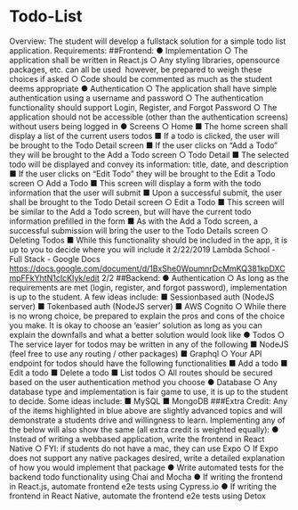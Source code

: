 # Todo-List
Overview: The student will develop a full­stack solution for a simple todo list application.
Requirements:
##Frontend:
● Implementation
○ The application shall be written in React.js
○ Any styling libraries, open­source packages, etc. can all be used ­
however, be prepared to weigh these choices if asked
○ Code should be commented as much as the student deems appropriate
● Authentication
○ The application shall have simple authentication using a username and
password
○ The authentication functionality should support Login, Register, and
Forgot Password
○ The application should not be accessible (other than the authentication
screens) without users being logged in
● Screens
○ Home
■ The home screen shall display a list of the current users todos
■ If a todo is clicked, the user will be brought to the Todo Detail
screen
■ If the user clicks on “Add a Todo” they will be brought to the Add a
Todo screen
○ Todo Detail
■ The selected todo will be displayed and convey its information:
title, date, and description
■ If the user clicks on “Edit Todo” they will be brought to the Edit a
Todo screen
○ Add a Todo
■ This screen will display a form with the todo information that the
user will submit
■ Upon a successful submit, the user shall be brought to the Todo
Detail screen
○ Edit a Todo
■ This screen will be similar to the Add a Todo screen, but will have
the current todo information pre­filled in the form
■ As with the Add a Todo screen, a successful submission will bring
the user to the Todo Details screen
○ Deleting Todos
■ While this functionality should be included in the app, it is up to
you to decide where you will include it
2/22/2019 Lambda School - Full Stack - Google Docs
https://docs.google.com/document/d/1BxShe0WpumnrDcMmKQ381kpDXCmpFFkYhtN1cIcKIyk/edit 2/2
##Backend:
● Authentication
○ As long as the requirements are met (login, register, and forgot
password), implementation is up to the student. A few ideas include:
■ Session­based auth (NodeJS server)
■ Token­based auth (NodeJS server)
■ AWS Cognito
○ While there is no wrong choice, be prepared to explain the pros and cons
of the choice you make. It is okay to choose an ‘easier’ solution as long
as you can explain the downfalls and what a better solution would look
like
● Todos
○ The service layer for todos may be written in any of the following
■ NodeJS (feel free to use any routing / other packages)
■ Graphql
○ Your API endpoint for todos should have the following functionalities
■ Add a todo
■ Edit a todo
■ Delete a todo
■ List todos
○ All routes should be secured based on the user authentication method
you choose
● Database
○ Any database type and implementation is fair game to use, it is up to the
student to decide. Some ideas include:
■ MySQL
■ MongoDB
###Extra Credit: 
Any of the items highlighted in blue above are slightly advanced topics and will demonstrate a students drive and willingness to learn.
Implementing any of the below will also show the same (all extra credit is weighted equally):
● Instead of writing a web­based application, write the frontend in React Native
○ FYI: if students do not have a mac, they can use Expo
○ If Expo does not support any native packages desired, write a detailed
explanation of how you would implement that package
● Write automated tests for the backend todo functionality using Chai and Mocha
● If writing the frontend in React.js, automate frontend e2e tests using Cypress.io
● If writing the frontend in React Native, automate the frontend e2e tests using Detox